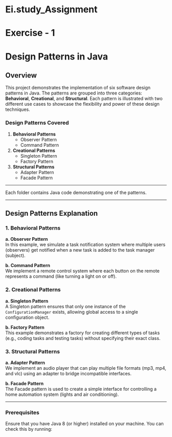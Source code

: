 # Ei.study_Assignment
# Exercise - 1
# Design Patterns in Java

## Overview

This project demonstrates the implementation of six software design patterns in Java. The patterns are grouped into three categories: **Behavioral**, **Creational**, and **Structural**. Each pattern is illustrated with two different use cases to showcase the flexibility and power of these design techniques.

### Design Patterns Covered
1. **Behavioral Patterns**
   - Observer Pattern
   - Command Pattern
2. **Creational Patterns**
   - Singleton Pattern
   - Factory Pattern
3. **Structural Patterns**
   - Adapter Pattern
   - Facade Pattern

---


Each folder contains Java code demonstrating one of the patterns.

---

## Design Patterns Explanation

### 1. Behavioral Patterns
**a. Observer Pattern**  
In this example, we simulate a task notification system where multiple users (observers) get notified when a new task is added to the task manager (subject).

**b. Command Pattern**  
We implement a remote control system where each button on the remote represents a command (like turning a light on or off).

### 2. Creational Patterns
**a. Singleton Pattern**  
A Singleton pattern ensures that only one instance of the `ConfigurationManager` exists, allowing global access to a single configuration object.

**b. Factory Pattern**  
This example demonstrates a factory for creating different types of tasks (e.g., coding tasks and testing tasks) without specifying their exact class.

### 3. Structural Patterns
**a. Adapter Pattern**  
We implement an audio player that can play multiple file formats (mp3, mp4, and vlc) using an adapter to bridge incompatible interfaces.

**b. Facade Pattern**  
The Facade pattern is used to create a simple interface for controlling a home automation system (lights and air conditioning).

---

### Prerequisites

Ensure that you have Java 8 (or higher) installed on your machine. You can check this by running:




